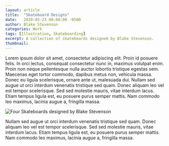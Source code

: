 ```yaml
---
layout: article
title:  "Skateboard Designs"
date:   2020-05-23 00:00:00 -0500
author: Blake Stevenson
categories: Work
tags: [Illustration, Skateboarding]
excerpt: A collection of skateboards designed by Blake Stevenson.
thumbnail:
---
```


Lorem ipsum dolor sit amet, consectetur adipiscing elit. Proin id posuere felis. In orci lectus, consequat consectetur nunc in, maximus volutpat enim. Proin non neque pellentesque nulla auctor lobortis tristique egestas sem. Maecenas eget tortor commodo, dapibus metus non, vehicula massa. Donec eu ligula scelerisque, ornare ante ut, malesuada dui. Nullam sed augue ut orci interdum venenatis tristique sed quam. Donec aliquam leo vel est tempor scelerisque. Sed sed molestie mauris, vitae interdum lacus. Etiam tempus ligula est, eu posuere purus semper mattis. Nam commodo leo maximus, lacinia augue a, fringilla massa.

![Four Skateboards designed by Blake Stevenson](https://drive.google.com/uc?export=view&id=12IyBQWfh6QmcG59WjLRAlV04P0pgi0m5)

Nullam sed augue ut orci interdum venenatis tristique sed quam. Donec aliquam leo vel est tempor scelerisque. Sed sed molestie mauris, vitae interdum lacus. Etiam tempus ligula est, eu posuere purus semper mattis. Nam commodo leo maximus, lacinia augue a, fringilla massa.
